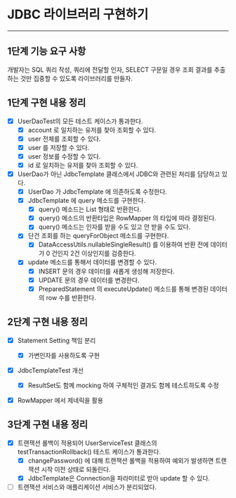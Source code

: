 # JDBC 라이브러리 구현하기

---

## 1단계 기능 요구 사항

개발자는 SQL 쿼리 작성, 쿼리에 전달할 인자, SELECT 구문일 경우 조회 결과를 추출하는 것만 집중할 수 있도록 라이브러리를 만들자.

## 1단계 구현 내용 정리

- [x] UserDaoTest의 모든 테스트 케이스가 통과한다.
  - [x] account 로 일치하는 유저를 찾아 조회할 수 있다.
  - [x] user 전체를 조회할 수 있다.
  - [x] user 를 저장할 수 있다.
  - [x] user 정보를 수정할 수 있다.
  - [x] id 로 일치하는 유저를 찾아 조회할 수 있다.
- [x] UserDao가 아닌 JdbcTemplate 클래스에서 JDBC와 관련된 처리를 담당하고 있다.
  - [x] UserDao 가 JdbcTemplate 에 의존하도록 수정한다.
  - [x] JdbcTemplate 에 query 메소드를 구현한다.
    - [x] query() 메소드는 List 형태로 반환한다.
    - [x] query() 메소드의 반환타입은 RowMapper 의 타입에 따라 결정된다.
    - [x] query() 메소드는 인자를 받을 수도 있고 안 받을 수도 있다.
  - [x] 단건 조회를 하는 queryForObject 메소드를 구현한다.
    - [x] DataAccessUtils.nullableSingleResult() 를 이용하여 반환 전에 데이터가 0 건인지 2건 이상인지를 검증한다.
  - [x] update 메소드를 통해서 데이터를 변경할 수 있다.
    - [x] INSERT 문의 경우 데이터를 새롭게 생성해 저장한다.
    - [x] UPDATE 문의 경우 데이터를 변경한다.
    - [x] PreparedStatement 의 executeUpdate() 메소드를 통해 변경된 데이터의 row 수를 반환한다.

## 2단계 구현 내용 정리

- [x] Statement Setting 책임 분리
  - [x] 가변인자를 사용하도록 구현
- [x] JdbcTemplateTest 개선
  - [x] ResultSet도 함께 mocking 하여 구체적인 결과도 함께 테스트하도록 수정
- [x] RowMapper 에서 제네릭을 활용


## 3단계 구현 내용 정리
- [x] 트랜잭션 롤백이 적용되어 UserServiceTest 클래스의 testTransactionRollback() 테스트 케이스가 통과한다.
  - [x] changePassword() 에 대해 트랜잭션 롤백을 적용하여 예외가 발생하면 트랜잭션 시작 이전 상태로 되돌린다.
  - [x] JdbcTemplate은 Connection을 파라미터로 받아 update 할 수 있다.
- [ ] 트랜잭션 서비스와 애플리케이션 서비스가 분리되었다.
